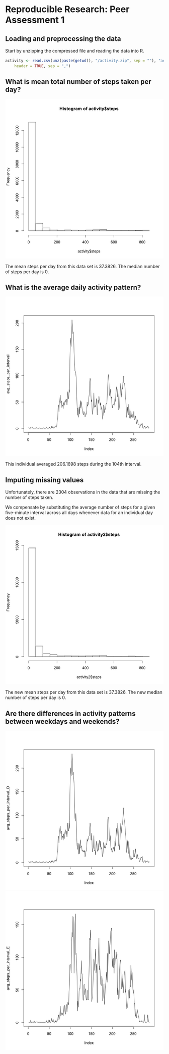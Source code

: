 # Reproducible Research: Peer Assessment 1


## Loading and preprocessing the data

Start by unzipping the compressed file and reading the data into R.


```r
activity <- read.csv(unz(paste(getwd(), "/activity.zip", sep = ""), "activity.csv"), 
    header = TRUE, sep = ",")
```


## What is mean total number of steps taken per day?

![plot of chunk meandaily](figure/meandaily.png) 


The mean steps per day from this data set is 37.3826.
The median number of steps per day is 0.

## What is the average daily activity pattern?

![plot of chunk avgdaily](figure/avgdaily.png) 


This individual averaged 206.1698 steps during the 104th interval.

## Imputing missing values




Unfortunately, there are 2304 observations in the data that are missing the number of steps taken.

We compensate by substituting the average number of steps for a given five-minute interval across all days whenever data for an individual day does not exist.

![plot of chunk replace](figure/replace.png) 


The new mean steps per day from this data set is 37.3826.
The new median number of steps per day is 0.

## Are there differences in activity patterns between weekdays and weekends?




![plot of chunk avgdaily2](figure/avgdaily21.png) ![plot of chunk avgdaily2](figure/avgdaily22.png) 


